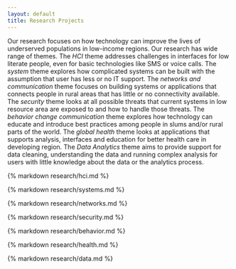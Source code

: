 ```yaml
---
layout: default
title: Research Projects
---
```


Our research focuses on how technology can improve the lives of underserved populations in low-income regions. Our research has wide range of themes. The *HCI* theme addresses challenges in interfaces for low literate people, even for basic technologies like SMS or voice calls. The *system* theme explores how complicated systems can be built with the assumption that user has less or no IT support. The *networks and communication* theme focuses on building systems or applications that connects people in rural areas that has little or no connectivity available. The *security* theme looks at all possible threats that current systems in low resource area are exposed to and how to handle those threats. The *behavior change communication* theme explores how technology can educate and introduce best practices among people in slums and/or rural parts of the world. The *global health* theme looks at applications that supports analysis, interfaces and education for better health care in developing region. The *Data Analytics* theme aims to provide support for data cleaning, understanding the data and running complex analysis for users with little knowledge about the data or the analytics process.


{% markdown research/hci.md %}

{% markdown research/systems.md %}

{% markdown research/networks.md %}

{% markdown research/security.md %}

{% markdown research/behavior.md %}

{% markdown research/health.md %}

{% markdown research/data.md %}



